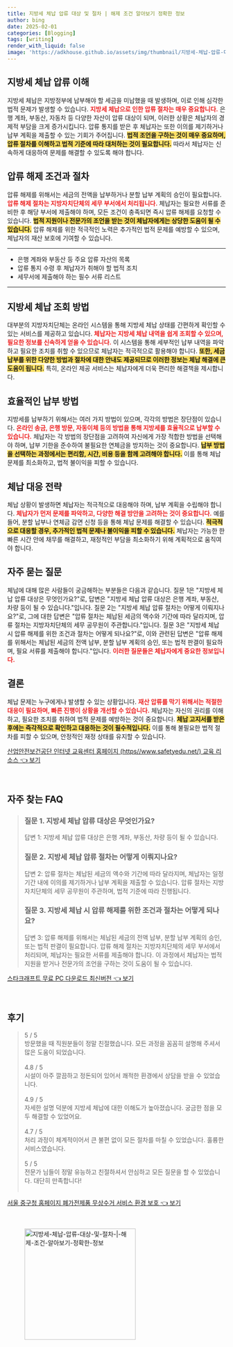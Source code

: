 ```yaml
---
title: 지방세 체납 압류 대상 및 절차 | 해제 조건 알아보기 정확한 정보
author: bing
date: 2025-02-01
categories: [Blogging]
tags: [writing]
render_with_liquid: false
image: 'https://adkhouse.github.io/assets/img/thumbnail/지방세-체납-압류-대상-및-절차-|-해제-조건-알아보기-정확한-정보.webp'
---
```



<h2 id='지방세 체납 압류 이해'>지방세 체납 압류 이해</h2>

<p>지방세 체납은 지방정부에 납부해야 할 세금을 미납했을 때 발생하며, 이로 인해 심각한 법적 문제가 발생할 수 있습니다. <b><span style="color: #ee2323;">지방세 체납으로 인한 압류 절차는 매우 중요합니다.</span></b> 은행 계좌, 부동산, 자동차 등 다양한 자산이 압류 대상이 되며, 이러한 상황은 체납자의 경제적 부담을 크게 증가시킵니다. 압류 통지를 받은 후 체납자는 또한 이의를 제기하거나 납부 계획을 제출할 수 있는 기회가 주어집니다. <b><span style="background-color: #ffe066;">법적 조언을 구하는 것이 매우 중요하며, 압류 절차를 이해하고 법적 기준에 따라 대처하는 것이 필요합니다.</span></b> 따라서 체납자는 신속하게 대응하여 문제를 해결할 수 있도록 해야 합니다.</p>

<h2 id='압류 해제 조건과 절차'>압류 해제 조건과 절차</h2>

<p>압류 해제를 위해서는 세금의 전액을 납부하거나 분할 납부 계획의 승인이 필요합니다. <b><span style="color: #ee2323;">압류 해제 절차는 지방자치단체의 세무 부서에서 처리됩니다.</span></b> 체납자는 필요한 서류를 준비한 후 해당 부서에 제출해야 하며, 모든 조건이 충족되면 즉시 압류 해제를 요청할 수 있습니다. <b><span style="background-color: #ffe066;">법적 지원이나 전문가의 조언을 받는 것이 체납자에게는 상당한 도움이 될 수 있습니다.</span></b> 압류 해제를 위한 적극적인 노력은 추가적인 법적 문제를 예방할 수 있으며, 체납자의 재산 보호에 기여할 수 있습니다.</p>

<hr />

<ul>
    <li>은행 계좌와 부동산 등 주요 압류 자산의 목록</li>
    <li>압류 통지 수령 후 체납자가 취해야 할 법적 조치</li>
    <li>세무서에 제출해야 하는 필수 서류 리스트</li>
</ul>

<hr />

<h2 id='지방세 체납 조회 방법'>지방세 체납 조회 방법</h2>

<p>대부분의 지방자치단체는 온라인 시스템을 통해 지방세 체납 상태를 간편하게 확인할 수 있는 서비스를 제공하고 있습니다. <b><span style="color: #ee2323;">체납자는 지방세 체납 내역을 쉽게 조회할 수 있으며, 필요한 정보를 신속하게 얻을 수 있습니다.</span></b> 이 시스템을 통해 세부적인 납부 내역을 파악하고 필요한 조치를 취할 수 있으므로 체납자는 적극적으로 활용해야 합니다. <b><span style="background-color: #ffe066;">또한, 세금 납부를 위한 다양한 방법과 절차에 대한 안내도 제공되므로 이러한 정보는 체납 해결에 큰 도움이 됩니다.</span></b> 특히, 온라인 제공 서비스는 체납자에게 더욱 편리한 해결책을 제시합니다.</p>

<h2 id='효율적인 납부 방법'>효율적인 납부 방법</h2>

<p>지방세를 납부하기 위해서는 여러 가지 방법이 있으며, 각각의 방법은 장단점이 있습니다. <b><span style="color: #ee2323;">온라인 송금, 은행 방문, 자동이체 등의 방법을 통해 지방세를 효율적으로 납부할 수 있습니다.</span></b> 체납자는 각 방법의 장단점을 고려하여 자신에게 가장 적합한 방법을 선택해야 하며, 납부 기한을 준수하여 불필요한 연체금을 방지하는 것이 중요합니다. <b><span style="background-color: #ffe066;">납부 방법을 선택하는 과정에서는 편리함, 시간, 비용 등을 함께 고려해야 합니다.</span></b> 이를 통해 체납 문제를 최소화하고, 법적 불이익을 피할 수 있습니다.</p>

<h2 id='체납 대응 전략'>체납 대응 전략</h2>

<p>체납 상황이 발생하면 체납자는 적극적으로 대응해야 하며, 납부 계획을 수립해야 합니다. <b><span style="color: #ee2323;">체납자가 먼저 문제를 파악하고, 다양한 해결 방안을 고려하는 것이 중요합니다.</span></b> 예를 들어, 분할 납부나 연체금 감면 신청 등을 통해 체납 문제를 해결할 수 있습니다. <b><span style="background-color: #ffe066;">적극적으로 대응할 경우, 추가적인 법적 문제나 불이익을 피할 수 있습니다.</span></b> 체납자는 가능한 한 빠른 시간 안에 채무를 해결하고, 재정적인 부담을 최소화하기 위해 계획적으로 움직여야 합니다.</p>

<h2 id='자주 묻는 질문'>자주 묻는 질문</h2>

<p>체납에 대해 많은 사람들이 궁금해하는 부분들은 다음과 같습니다. 질문 1은 "지방세 체납 압류 대상은 무엇인가요?"로, 답변은 "지방세 체납 압류 대상은 은행 계좌, 부동산, 차량 등이 될 수 있습니다."입니다. 질문 2는 "지방세 체납 압류 절차는 어떻게 이뤄지나요?"로, 그에 대한 답변은 "압류 절차는 체납된 세금의 액수와 기간에 따라 달라지며, 압류 절차는 지방자치단체의 세무 공무원이 주관합니다."입니다. 질문 3은 "지방세 체납 시 압류 해제를 위한 조건과 절차는 어떻게 되나요?"로, 이와 관련된 답변은 "압류 해제를 위해서는 체납된 세금의 전액 납부, 분할 납부 계획의 승인, 또는 법적 판결이 필요하며, 필요 서류를 제출해야 합니다."입니다. <b><span style="color: #ee2323;">이러한 질문들은 체납자에게 중요한 정보입니다.</span></b></p>

<h2 id='결론'>결론</h2>

<p>체납 문제는 누구에게나 발생할 수 있는 상황입니다. <b><span style="color: #ee2323;">재산 압류를 막기 위해서는 적절한 대응이 필요하며, 빠른 진행이 상황을 개선할 수 있습니다.</span></b> 체납자는 자신의 권리를 이해하고, 필요한 조치를 취하여 법적 문제를 예방하는 것이 중요합니다. <b><span style="background-color: #ffe066;">체납 고지서를 받은 후에는 즉각적으로 확인하고 대응하는 것이 필수적입니다.</span></b> 이를 통해 불필요한 법적 절차를 피할 수 있으며, 안정적인 재정 상태를 유지할 수 있습니다.</p>


<p><a class="click-button" title="산업안전보건공단 인터넷 교육센터 홈페이지 (https//www.safetyedu.net/) 교육 리소스" href="https://adkhouse.github.io/posts/%EC%82%B0%EC%97%85%EC%95%88%EC%A0%84%EB%B3%B4%EA%B1%B4%EA%B3%B5%EB%8B%A8-%EC%9D%B8%ED%84%B0%EB%84%B7-%EA%B5%90%EC%9C%A1%EC%84%BC%ED%84%B0-%ED%99%88%ED%8E%98%EC%9D%B4%EC%A7%80-(httpswww.safetyedu.net)-%EA%B5%90%EC%9C%A1-%EB%A6%AC%EC%86%8C%EC%8A%A4/" rel="dofollow">산업안전보건공단 인터넷 교육센터 홈페이지 (https//www.safetyedu.net/) 교육 리소스 👈 보기</a></p><br>
<h2 id='자주_찾는_FAQ'>자주 찾는 FAQ</h2>
<div itemscope="" itemtype="https://schema.org/FAQPage"> 
<blockquote> 
<div itemscope="" itemprop="mainEntity" itemtype="https://schema.org/Question"> 
<h3 itemprop="name">질문 1. 지방세 체납 압류 대상은 무엇인가요? </h3> 
<div itemscope="" itemprop="acceptedAnswer" itemtype="https://schema.org/Answer"> 
<span itemprop="text"> 
<p>답변 1: 지방세 체납 압류 대상은 은행 계좌, 부동산, 차량 등이 될 수 있습니다.</p> 
</span> 
</div> 
</div> 
<div itemscope="" itemprop="mainEntity" itemtype="https://schema.org/Question"> 
<h3 itemprop="name">질문 2. 지방세 체납 압류 절차는 어떻게 이뤄지나요? </h3> 
<div itemscope="" itemprop="acceptedAnswer" itemtype="https://schema.org/Answer"> 
<span itemprop="text"> 
<p>답변 2: 압류 절차는 체납된 세금의 액수와 기간에 따라 달라지며, 체납자는 일정 기간 내에 이의를 제기하거나 납부 계획을 제출할 수 있습니다. 압류 절차는 지방자치단체의 세무 공무원이 주관하며, 법적 기준에 따라 진행됩니다.</p> 
</span> 
</div> 
</div> 
<div itemscope="" itemprop="mainEntity" itemtype="https://schema.org/Question"> 
<h3 itemprop="name">질문 3. 지방세 체납 시 압류 해제를 위한 조건과 절차는 어떻게 되나요? </h3> 
<div itemscope="" itemprop="acceptedAnswer" itemtype="https://schema.org/Answer"> 
<span itemprop="text"> 
<p>답변 3: 압류 해제를 위해서는 체납된 세금의 전액 납부, 분할 납부 계획의 승인, 또는 법적 판결이 필요합니다. 압류 해제 절차는 지방자치단체의 세무 부서에서 처리되며, 체납자는 필요한 서류를 제출해야 합니다. 이 과정에서 체납자는 법적 지원을 받거나 전문가의 조언을 구하는 것이 도움이 될 수 있습니다.</p> 
</span> 
</div> 
</div> 
</blockquote> 
</div>
<p><a class="click-button" title="스타크래프트 무료 PC 다운로드 최신버전" href="https://adkhouse.github.io/posts/%EC%8A%A4%ED%83%80%ED%81%AC%EB%9E%98%ED%94%84%ED%8A%B8-%EB%AC%B4%EB%A3%8C-PC-%EB%8B%A4%EC%9A%B4%EB%A1%9C%EB%93%9C-%EC%B5%9C%EC%8B%A0%EB%B2%84%EC%A0%84/" rel="dofollow">스타크래프트 무료 PC 다운로드 최신버전 👈 보기</a></p><br>
<h2 id='후기'>후기</h2>
<div itemscope itemtype="https://schema.org/Product">
  <blockquote>
  <div itemprop="review" itemscope itemtype="https://schema.org/Review">
      <div itemprop="reviewRating" itemscope itemtype="https://schema.org/Rating"> <span itemprop="ratingValue">5</span> / <span itemprop="bestRating">5</span> </div>
      <span itemprop="reviewBody">방문했을 때 직원분들이 정말 친절했습니다. 모든 과정을 꼼꼼히 설명해 주셔서 많은 도움이 되었습니다.</span>
  </div>
  <br>
  <div itemprop="review" itemscope itemtype="https://schema.org/Review">
      <div itemprop="reviewRating" itemscope itemtype="https://schema.org/Rating"> <span itemprop="ratingValue">4.8</span> / <span itemprop="bestRating">5</span> </div>
      <span itemprop="reviewBody">시설이 아주 깔끔하고 정돈되어 있어서 쾌적한 환경에서 상담을 받을 수 있었습니다.</span>
  </div>
  <br>
  <div itemprop="review" itemscope itemtype="https://schema.org/Review">
      <div itemprop="reviewRating" itemscope itemtype="https://schema.org/Rating"> <span itemprop="ratingValue">4.9</span> / <span itemprop="bestRating">5</span> </div>
      <span itemprop="reviewBody">자세한 설명 덕분에 지방세 체납에 대한 이해도가 높아졌습니다. 궁금한 점을 모두 해결할 수 있었어요.</span>
  </div>
  <br>
  <div itemprop="review" itemscope itemtype="https://schema.org/Review">
      <div itemprop="reviewRating" itemscope itemtype="https://schema.org/Rating"> <span itemprop="ratingValue">4.7</span> / <span itemprop="bestRating">5</span> </div>
      <span itemprop="reviewBody">처리 과정이 체계적이어서 큰 불편 없이 모든 절차를 마칠 수 있었습니다. 훌륭한 서비스였습니다.</span>
  </div>
  <br>
  <div itemprop="review" itemscope itemtype="https://schema.org/Review">
      <div itemprop="reviewRating" itemscope itemtype="https://schema.org/Rating"> <span itemprop="ratingValue">5</span> / <span itemprop="bestRating">5</span> </div>
      <span itemprop="reviewBody">전문가 님들이 정말 유능하고 친절하셔서 안심하고 모든 질문을 할 수 있었습니다. 대단히 만족합니다!</span>
  </div>
  <br>
  </blockquote>
</div>
<p><a class="click-button" title="서울 중구청 홈페이지 폐가전제품 무상수거 서비스 환경 보호" href="https://adkhouse.github.io/posts/%EC%84%9C%EC%9A%B8-%EC%A4%91%EA%B5%AC%EC%B2%AD-%ED%99%88%ED%8E%98%EC%9D%B4%EC%A7%80-%ED%8F%90%EA%B0%80%EC%A0%84%EC%A0%9C%ED%92%88-%EB%AC%B4%EC%83%81%EC%88%98%EA%B1%B0-%EC%84%9C%EB%B9%84%EC%8A%A4-%ED%99%98%EA%B2%BD-%EB%B3%B4%ED%98%B8/" rel="dofollow">서울 중구청 홈페이지 폐가전제품 무상수거 서비스 환경 보호 👈 보기</a></p><br>
<figure class="image"><img src="https://adkhouse.github.io/assets/img/thumbnail/지방세-체납-압류-대상-및-절차-|-해제-조건-알아보기-정확한-정보.webp" alt="지방세-체납-압류-대상-및-절차-|-해제-조건-알아보기-정확한-정보" width="256" height="256"></figure>